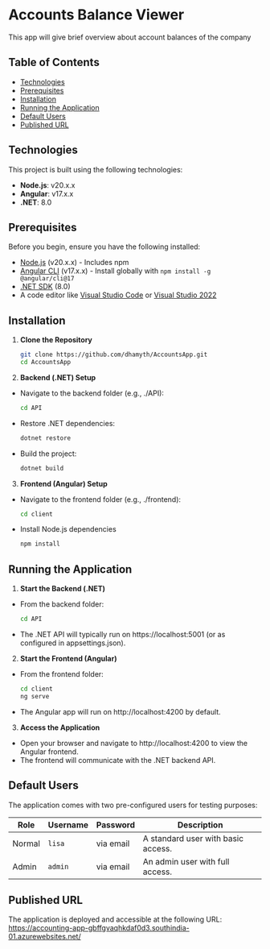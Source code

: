 
# Accounts Balance Viewer

This app will give brief overview about account balances of the company

## Table of Contents
- [Technologies](#technologies)
- [Prerequisites](#prerequisites)
- [Installation](#installation)
- [Running the Application](#running-the-application)
- [Default Users](#default-users)
- [Published URL](#published-url)

## Technologies

This project is built using the following technologies:
- **Node.js**: v20.x.x
- **Angular**: v17.x.x
- **.NET**: 8.0

## Prerequisites

Before you begin, ensure you have the following installed:
- [Node.js](https://nodejs.org/en/) (v20.x.x) - Includes npm
- [Angular CLI](https://angular.io/cli) (v17.x.x) - Install globally with `npm install -g @angular/cli@17`
- [.NET SDK](https://dotnet.microsoft.com/en-us/download/dotnet/8.0) (8.0)
- A code editor like [Visual Studio Code](https://code.visualstudio.com/) or [Visual Studio 2022](https://visualstudio.microsoft.com/)

## Installation

1. **Clone the Repository**
   ```bash
   git clone https://github.com/dhamyth/AccountsApp.git
   cd AccountsApp

2. **Backend (.NET) Setup**
- Navigate to the backend folder (e.g., ./API):
   ```bash
   cd API

- Restore .NET dependencies:
   ```bash
   dotnet restore

- Build the project:
   ```bash
   dotnet build

3. **Frontend (Angular) Setup**
- Navigate to the frontend folder (e.g., ./frontend):
   ```bash
   cd client

- Install Node.js dependencies
   ```bash
   npm install

## Running the Application

1. **Start the Backend (.NET)**
- From the backend folder:
   ```bash
   cd API

- The .NET API will typically run on https://localhost:5001 (or as configured in appsettings.json).

2. **Start the Frontend (Angular)**
- From the frontend folder:
   ```bash
   cd client
   ng serve

- The Angular app will run on http://localhost:4200 by default.

3. **Access the Application**
- Open your browser and navigate to http://localhost:4200 to view the Angular frontend.
- The frontend will communicate with the .NET backend API.

## Default Users
The application comes with two pre-configured users for testing purposes:

| Role       | Username       | Password       | Description                     |
|------------|----------------|----------------|---------------------------------|
| Normal     | `lisa`         | via email      | A standard user with basic access. |
| Admin      | `admin`        | via email      | An admin user with full access.    |


## Published URL

The application is deployed and accessible at the following URL:
 https://accounting-app-gbffgvaqhkdaf0d3.southindia-01.azurewebsites.net/